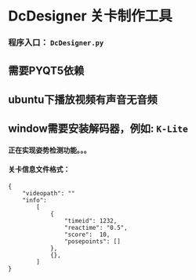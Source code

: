 # DcDesigner 关卡制作工具

### 程序入口：  `DcDesigner.py`

## 需要PYQT5依赖 
## ubuntu下播放视频有声音无音频
## window需要安装解码器，例如: `K-Lite`

#### 正在实现姿势检测功能。。。

#### 关卡信息文件格式：
```
{
    "videopath": ""
    "info":
        [
            {
                "timeid": 1232,
                "reactime": "0.5",
                "score":  10,
                "posepoints": []
            },
            {},
        ]
}
```